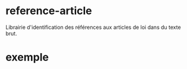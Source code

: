 # reference-article
Librairie d'identification des références aux articles de loi dans du texte brut.

# exemple
